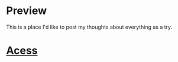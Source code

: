 # Preview
This is a place I'd like to post my thoughts about everything as a try.

# [Acess](https://yonma.github.io/DropOcean/)
